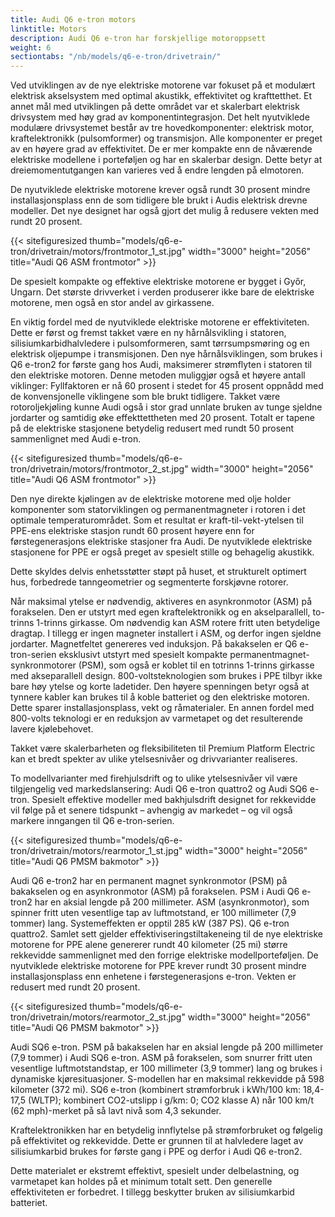```yaml
---
title: Audi Q6 e-tron motors
linktitle: Motors
description: Audi Q6 e-tron har forskjellige motoroppsett
weight: 6
sectiontabs: "/nb/models/q6-e-tron/drivetrain/"
---
```

Ved utviklingen av de nye elektriske motorene var fokuset på et modulært elektrisk akselsystem med optimal akustikk, effektivitet og krafttetthet. Et annet mål med utviklingen på dette området var et skalerbart elektrisk drivsystem med høy grad av komponentintegrasjon. Det helt nyutviklede modulære drivsystemet består av tre hovedkomponenter: elektrisk motor, kraftelektronikk (pulsomformer) og transmisjon. Alle komponenter er preget av en høyere grad av effektivitet. De er mer kompakte enn de nåværende elektriske modellene i porteføljen og har en skalerbar design. Dette betyr at dreiemomentutgangen kan varieres ved å endre lengden på elmotoren.

De nyutviklede elektriske motorene krever også rundt 30 prosent mindre installasjonsplass enn de som tidligere ble brukt i Audis elektrisk drevne modeller. Det nye designet har også gjort det mulig å redusere vekten med rundt
20 prosent.

{{< sitefiguresized thumb="models/q6-e-tron/drivetrain/motors/frontmotor_1_st.jpg" width="3000" height="2056" title="Audi Q6 ASM frontmotor" >}}

De spesielt kompakte og effektive elektriske motorene er bygget i Győr, Ungarn. Det største drivverket i verden produserer ikke bare de elektriske motorene, men også en stor andel av girkassene.

En viktig fordel med de nyutviklede elektriske motorene er effektiviteten. Dette er først og fremst takket være en ny hårnålsvikling i statoren, silisiumkarbidhalvledere i pulsomformeren, samt tørrsumpsmøring og en elektrisk oljepumpe i transmisjonen. Den nye hårnålsviklingen, som brukes i Q6 e-tron2 for første gang hos Audi, maksimerer strømflyten i statoren til den elektriske motoren. Denne metoden muliggjør også et høyere antall viklinger: Fyllfaktoren er nå 60 prosent i stedet for 45 prosent oppnådd med de konvensjonelle viklingene som ble brukt tidligere. Takket være rotoroljekjøling kunne Audi også i stor grad unnlate bruken av tunge sjeldne jordarter og samtidig øke effekttettheten med 20 prosent. Totalt er tapene på de elektriske stasjonene betydelig redusert med rundt 50 prosent sammenlignet med Audi e-tron.

{{< sitefiguresized thumb="models/q6-e-tron/drivetrain/motors/frontmotor_2_st.jpg" width="3000" height="2056" title="Audi Q6 ASM frontmotor" >}}

Den nye direkte kjølingen av de elektriske motorene med olje holder komponenter som statorviklingen og permanentmagneter i rotoren i det optimale temperaturområdet. Som et resultat er kraft-til-vekt-ytelsen til PPE-ens elektriske stasjon rundt 60 prosent høyere enn for førstegenerasjons elektriske stasjoner fra Audi. De nyutviklede elektriske stasjonene for PPE er også preget av spesielt stille og behagelig akustikk.

Dette skyldes delvis enhetsstøtter støpt på huset, et strukturelt optimert hus, forbedrede tanngeometrier og segmenterte forskjøvne rotorer.

Når maksimal ytelse er nødvendig, aktiveres en asynkronmotor (ASM) på forakselen. Den er utstyrt med egen kraftelektronikk og en akselparallell, to-trinns 1-trinns girkasse. Om nødvendig kan ASM rotere fritt uten betydelige dragtap. I tillegg er ingen magneter installert i ASM, og derfor ingen sjeldne jordarter. Magnetfeltet genereres ved induksjon. På bakakselen er Q6 e-tron-serien eksklusivt utstyrt med spesielt kompakte permanentmagnet-synkronmotorer (PSM), som også er koblet til en totrinns 1-trinns girkasse med akseparallell design. 800-voltsteknologien som brukes i PPE tilbyr ikke bare høy ytelse og korte ladetider. Den høyere spenningen betyr også at tynnere kabler kan brukes til å koble batteriet og den elektriske motoren. Dette sparer installasjonsplass, vekt og råmaterialer. En annen fordel med 800-volts teknologi er en reduksjon av varmetapet og det resulterende lavere kjølebehovet.

Takket være skalerbarheten og fleksibiliteten til Premium Platform Electric kan et bredt spekter av ulike ytelsesnivåer og drivvarianter realiseres.

To modellvarianter med firehjulsdrift og to ulike ytelsesnivåer vil være tilgjengelig ved markedslansering: Audi Q6 e-tron quattro2 og Audi SQ6 e-tron. Spesielt effektive modeller med bakhjulsdrift designet for rekkevidde vil følge på et senere tidspunkt – avhengig av markedet – og vil også markere inngangen til Q6 e-tron-serien.

{{< sitefiguresized thumb="models/q6-e-tron/drivetrain/motors/rearmotor_1_st.jpg" width="3000" height="2056" title="Audi Q6 PMSM bakmotor" >}}

Audi Q6 e-tron2 har en permanent magnet synkronmotor (PSM) på bakakselen og en asynkronmotor (ASM) på forakselen. PSM i Audi Q6 e-tron2 har en aksial lengde på 200 millimeter. ASM (asynkronmotor), som spinner fritt uten vesentlige tap av luftmotstand, er 100 millimeter (7,9 tommer) lang. Systemeffekten er opptil 285 kW (387 PS). Q6 e-tron quattro2. Samlet sett gjelder effektiviseringstiltakeneing til de nye elektriske motorene for PPE alene genererer rundt 40 kilometer (25 mi) større rekkevidde sammenlignet med den forrige elektriske modellporteføljen. De nyutviklede elektriske motorene for PPE krever rundt 30 prosent mindre installasjonsplass enn enhetene i førstegenerasjons e-tron. Vekten er redusert med rundt 20 prosent.

{{< sitefiguresized thumb="models/q6-e-tron/drivetrain/motors/rearmotor_2_st.jpg" width="3000" height="2056" title="Audi Q6 PMSM bakmotor" >}}

Audi SQ6 e-tron. PSM på bakakselen har en aksial lengde på 200 millimeter (7,9 tommer) i Audi SQ6 e-tron. ASM på forakselen, som snurrer fritt uten vesentlige luftmotstandstap, er 100 millimeter (3,9 tommer) lang og brukes i dynamiske kjøresituasjoner. S-modellen har en maksimal rekkevidde på 598 kilometer (372 mi). SQ6 e-tron (kombinert strømforbruk i kWh/100 km: 18,4-17,5 (WLTP); kombinert CO2-utslipp i g/km: 0; CO2 klasse A) når 100 km/t (62 mph)-merket på så lavt nivå som 4,3 sekunder.

Kraftelektronikken har en betydelig innflytelse på strømforbruket og følgelig på effektivitet og rekkevidde. Dette er grunnen til at halvledere laget av silisiumkarbid brukes for første gang i PPE og derfor i Audi Q6 e-tron2.

Dette materialet er ekstremt effektivt, spesielt under delbelastning, og varmetapet kan holdes på et minimum totalt sett. Den generelle effektiviteten er forbedret. I tillegg beskytter bruken av silisiumkarbid batteriet.
